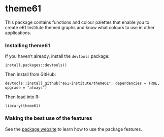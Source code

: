 
<!-- readme.md is generated by readme.rmd, please edit that document instead -->

# theme61

This package contains functions and colour palettes that enable you to
create e61 Institute themed graphs and know what colours to use in other
applications.

### Installing theme61

If you haven’t already, install the `devtools` package:

`install.packages::devtools()`

Then install from GitHub:

`devtools::install_github("e61-institute/theme61", dependencies = TRUE, upgrade = "always")`

Then load into R:

`library(theme61)`

### Making the best use of the features

See the [package website](https://e61-institute.github.io/theme61/) to
learn how to use the package features.
